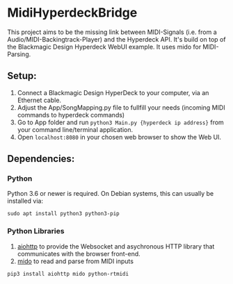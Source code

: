# MidiHyperdeckBridge

This project aims to be the missing link between MIDI-Signals (i.e. from a Audio/MIDI-Backingtrack-Player) and the Hyperdeck API. It's build on top of the Blackmagic Design Hyperdeck WebUI example. It uses mido for MIDI-Parsing.

## Setup:

1) Connect a Blackmagic Design HyperDeck to your computer, via an Ethernet cable.
2) Adjust the App/SongMapping.py file to fullfill your needs (incoming MIDI commands to hyperdeck commands)
3) Go to App folder and run `python3 Main.py {hyperdeck ip address}` from your command line/terminal application.
4) Open `localhost:8080` in your chosen web browser to show the Web UI.

## Dependencies:

### Python

Python 3.6 or newer is required. On Debian systems, this can usually be installed via:
```
sudo apt install python3 python3-pip
```

### Python Libraries

1) [aiohttp](https://github.com/aio-libs/aiohttp) to provide the Websocket and asychronous HTTP library that communicates with the browser front-end.
2) [mido](https://mido.readthedocs.io/en/latest/) to read and parse from MIDI inputs
```
pip3 install aiohttp mido python-rtmidi
```
